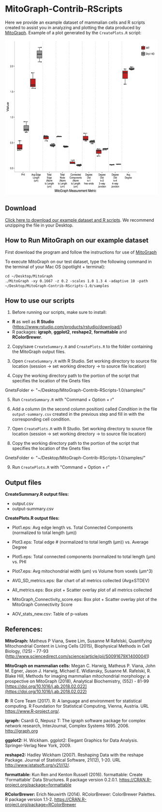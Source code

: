 # MitoGraph-Contrib-RScripts

Here we provide an example dataset of mammalian cells and R scripts created to assist you in analyzing and plotting the data produced by <a href="https://github.com/vianamp/MitoGraph">MitoGraph</a>. Example of a plot generated by the `CreatePlots.R` script:

<p align="center">
  <img src="doc/All_metrics.png" width="auto" height="512" title="All metrics">
</p>

## Download

<a href="https://github.com/Hill-Lab/MitoGraph-Contrib-RScripts/archive/v1.0.zip">Click here to download our example dataset and R scripts</a>. We recommend unzipping the file in your Desktop.

## How to Run MitoGraph on our example dataset

First download the program and follow the instructions for use of <a href="https://github.com/vianamp/MitoGraph">MitoGraph</a>

To execute MitoGraph on our test dataset, type the following command in the terminal of your Mac OS (spotlight + terminal):

```
cd ~/Desktop/MitoGraph
./MitoGraph -xy 0.1667 -z 0.2 -scales 1.0 1.3 4 -adaptive 10 -path ~/Desktop/MitoGraph-Contrib-RScripts-1.0/samples
```

## How to use our scripts

1. Before running our scripts, make sure to install:

* __R__ as well as __R Studio__ (https://www.rstudio.com/products/rstudio/download/) 
* R packages: __igraph__, __ggplot2__, __reshape2__, __formattable__ and __RColorBrewer__.

2. Copy/save `CreateSummary.R` and `CreatePlots.R` to the folder containing the MitoGraph output files. 

3. Open `CreateSummary.R` with R Studio. Set working directory to source file location (session -> set working directory -> to source file location)

4. Copy the working directory path to the portion of the script that specifies the location of the Gnets files

GnetsFolder <- "~/Desktop/MitoGraph-Contrib-RScripts-1.0/samples/"

5. Run `CreateSummary.R` with "Command + Option + r"

6. Add a column (in the second column position) called _Condition_ in the file `output-summary.csv` created in the previous step and fill in with the corresponding cell condition.

7. Open `CreatePlots.R` with R Studio. Set working directory to source file location (session -> set working directory -> to source file location)

8. Copy the working directory path to the portion of the script that specifies the location of the Gnets files

GnetsFolder <- "~/Desktop/MitoGraph-Contrib-RScripts-1.0/samples/"

9. Run `CreatePlots.R` with "Command + Option + r"

## Output files

__CreateSummary.R output files:__ 
* output.csv
* output-summary.csv

__CreatePlots.R output files:__
* Plot1.eps: Avg edge length vs. Total Connected Components (normalized to total length (µm))

* Plot3.eps: Total edge # (normalized to total length (µm)) vs. Average Degree

* Plot5.eps: Total connected components (normalized to total length (µm) vs. PHI

* Plot7.eps: Avg mitochondrial width (µm) vs Volume from voxels (µm^3)

* AVG_SD_metrics.eps: Bar chart of all metrics collected (Avg±STDEV)

* All_metrics.eps: Box plot + Scatter overlay plot of all metrics collected 

* MitoGraph_Connectivity_score.eps: Box plot + Scatter overlay plot of the MitoGraph Connectivity Score

* AOV_stats_new.csv: Table of p-values 

## References: 

__MitoGraph:__ Matheus P Viana, Swee Lim, Susanne M Rafelski, Quantifying Mitochondrial Content in Living Cells (2015), Biophysical Methods in Cell Biology, (125) - 77-93 (http://www.sciencedirect.com/science/article/pii/S0091679X14000041)

__MitoGraph on mammalian cells:__ Megan C. Harwig, Matheus P. Viana, John M. Egner, Jason J. Harwig, Michael E. Widlansky, Susanne M. Rafelski, R. Blake Hill, Methods for imaging mammalian mitochondrial morphology: a prospective on MitoGraph (2018), Analytical Biochemistry, (552) - 81-99 [https://doi.org/10.1016/j.ab.2018.02.022](https://doi.org/10.1016/j.ab.2018.02.022)

__R:__ R Core Team (2017). R: A language and environment for statistical computing. R Foundation for
  Statistical Computing, Vienna, Austria. URL https://www.R-project.org/.

__igraph:__ Csardi G, Nepusz T: The igraph software package for complex network research, InterJournal, Complex
  Systems 1695. 2006. http://igraph.org

__ggplot2:__ H. Wickham. ggplot2: Elegant Graphics for Data Analysis. Springer-Verlag New York, 2009.

__reshape2:__ Hadley Wickham (2007). Reshaping Data with the reshape Package. Journal of Statistical Software,
  21(12), 1-20. URL http://www.jstatsoft.org/v21/i12/.

__formattable:__ Kun Ren and Kenton Russell (2016). formattable: Create 'Formattable' Data Structures. R package
  version 0.2.0.1. https://CRAN.R-project.org/package=formattable

__RColorBrewer:__ Erich Neuwirth (2014). RColorBrewer: ColorBrewer Palettes. R package version 1.1-2.
  https://CRAN.R-project.org/package=RColorBrewer
